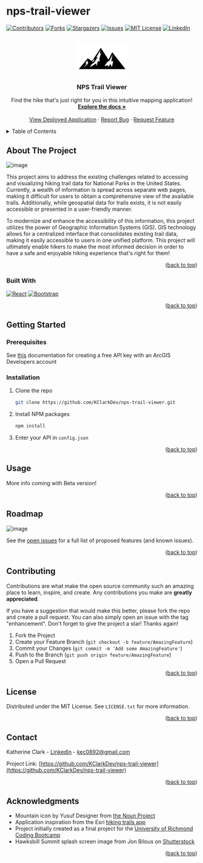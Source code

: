 # nps-trail-viewer

<a name="readme-top"></a>

<!-- PROJECT SHIELDS -->
<!--
*** I'm using markdown "reference style" links for readability.
*** Reference links are enclosed in brackets [ ] instead of parentheses ( ).
*** See the bottom of this document for the declaration of the reference variables
*** for contributors-url, forks-url, etc. This is an optional, concise syntax you may use.
*** https://www.markdownguide.org/basic-syntax/#reference-style-links
-->

[![Contributors][contributors-shield]][contributors-url]
[![Forks][forks-shield]][forks-url]
[![Stargazers][stars-shield]][stars-url]
[![Issues][issues-shield]][issues-url]
[![MIT License][license-shield]][license-url]
[![LinkedIn][linkedin-shield]][linkedin-url]

<!-- PROJECT LOGO -->
<br />
<div align="center">
  <a href="https://github.com/KClarkDev/nps-trail-viewer">
    <img src="client\src\assets\mountainIconBlack.png" alt="Logo" height="80">
  </a>

<h3 align="center">NPS Trail Viewer</h3>

  <p align="center">
    Find the hike that's just right for you in this intuitive mapping application!
    <br />
    <a href="https://github.com/KClarkDev/nps-trail-viewer"><strong>Explore the docs »</strong></a>
    <br />
    <br />
    <a href="https://nps-trail-viewer-493315c88a96.herokuapp.com/">View Deployed Application</a>
    ·
    <a href="https://github.com/KClarkDev/nps-trail-viewer/issues">Report Bug</a>
    ·
    <a href="https://github.com/KClarkDev/nps-trail-viewer/issues">Request Feature</a>
  </p>
</div>

<!-- TABLE OF CONTENTS -->
<details>
  <summary>Table of Contents</summary>
  <ol>
    <li>
      <a href="#about-the-project">About The Project</a>
      <ul>
        <li><a href="#built-with">Built With</a></li>
      </ul>
    </li>
    <li>
      <a href="#getting-started">Getting Started</a>
      <ul>
        <li><a href="#prerequisites">Prerequisites</a></li>
        <li><a href="#installation">Installation</a></li>
      </ul>
    </li>
    <li><a href="#usage">Usage</a></li>
    <li><a href="#roadmap">Roadmap</a></li>
    <li><a href="#contributing">Contributing</a></li>
    <li><a href="#license">License</a></li>
    <li><a href="#contact">Contact</a></li>
    <li><a href="#acknowledgments">Acknowledgments</a></li>
  </ol>
</details>

<!-- ABOUT THE PROJECT -->

## About The Project

![image](https://github.com/KClarkDev/nps-trail-viewer/assets/60265279/e277c1f0-de14-4499-bd92-368554cd72ec)


This project aims to address the existing challenges related to accessing and visualizing hiking trail data for National Parks in the United States. Currently, a wealth of information is spread across separate web pages, making it difficult for users to obtain a comprehensive view of the available trails. Additionally, while geospatial data for trails exists, it is not easily accessible or presented in a user-friendly manner.

To modernize and enhance the accessibility of this information, this project utilizes the power of Geographic Information Systems (GIS). GIS technology allows for a centralized interface that consolidates existing trail data, making it easily accessible to users in one unified platform. This project will ultimately enable hikers to make the most informed decision in order to have a safe and enjoyable hiking experience that's right for them!

<p align="right">(<a href="#readme-top">back to top</a>)</p>

### Built With

 [![React][React.js]][React-url]
 [![Bootstrap][Bootstrap.com]][Bootstrap-url]

<p align="right">(<a href="#readme-top">back to top</a>)</p>

<!-- GETTING STARTED -->

## Getting Started


### Prerequisites

See [this](https://developers.arcgis.com/documentation/mapping-apis-and-services/security/api-keys/) documentation for creating a free API key with an ArcGIS Developers account 

### Installation


1. Clone the repo
   ```sh
   git clone https://github.com/KClarkDev/nps-trail-viewer.git
   ```
2. Install NPM packages
   ```sh
   npm install
   ```
3. Enter your API in `config.json`

<p align="right">(<a href="#readme-top">back to top</a>)</p>

<!-- USAGE EXAMPLES -->

## Usage

More info coming with Beta version!

<p align="right">(<a href="#readme-top">back to top</a>)</p>

<!-- ROADMAP -->

## Roadmap

![image](https://github.com/KClarkDev/nps-trail-viewer/assets/60265279/03dd90bb-0c23-40d7-b69e-3b4dd19020d7)


See the [open issues](https://github.com/KClarkDev/nps-trail-viewer/issues) for a full list of proposed features (and known issues).

<p align="right">(<a href="#readme-top">back to top</a>)</p>

<!-- CONTRIBUTING -->

## Contributing

Contributions are what make the open source community such an amazing place to learn, inspire, and create. Any contributions you make are **greatly appreciated**.

If you have a suggestion that would make this better, please fork the repo and create a pull request. You can also simply open an issue with the tag "enhancement".
Don't forget to give the project a star! Thanks again!

1. Fork the Project
2. Create your Feature Branch (`git checkout -b feature/AmazingFeature`)
3. Commit your Changes (`git commit -m 'Add some AmazingFeature'`)
4. Push to the Branch (`git push origin feature/AmazingFeature`)
5. Open a Pull Request

<p align="right">(<a href="#readme-top">back to top</a>)</p>

<!-- LICENSE -->

## License

Distributed under the MIT License. See `LICENSE.txt` for more information.

<p align="right">(<a href="#readme-top">back to top</a>)</p>

<!-- CONTACT -->

## Contact

Katherine Clark - [LinkedIn](https://www.linkedin.com/in/kclark-gis/) - kec0892@gmail.com

Project Link: [https://github.com/KClarkDev/nps-trail-viewer](https://github.com/KClarkDev/nps-trail-viewer)

<p align="right">(<a href="#readme-top">back to top</a>)</p>

<!-- ACKNOWLEDGMENTS -->

## Acknowledgments

- Mountain icon by Yusuf Designer from [the Noun Project](https://thenounproject.com/icon/mountain-3140105/)
- Application inspiration from the Esri [hiking trails app](https://github.com/Esri/hiking-trails-app/tree/master)
- Project initially created as a final project for the [University of Richmond Coding Bootcamp](https://bootcamps.richmond.edu/coding/)
- Hawksbill Summit splash screen image from Jon Bilous on [Shutterstock](https://www.shutterstock.com/image-photo/evening-view-cliffs-on-hawksbill-summit-149364089)

<p align="right">(<a href="#readme-top">back to top</a>)</p>

<!-- MARKDOWN LINKS & IMAGES -->
<!-- https://www.markdownguide.org/basic-syntax/#reference-style-links -->

[contributors-shield]: https://img.shields.io/github/contributors/KClarkDev/nps-trail-viewer.svg?style=for-the-badge
[contributors-url]: https://github.com/KClarkDev/nps-trail-viewer/graphs/contributors
[forks-shield]: https://img.shields.io/github/forks/KClarkDev/nps-trail-viewer.svg?style=for-the-badge
[forks-url]: https://github.com/KClarkDev/nps-trail-viewer/network/members
[stars-shield]: https://img.shields.io/github/stars/KClarkDev/nps-trail-viewer.svg?style=for-the-badge
[stars-url]: https://github.com/KClarkDev/nps-trail-viewer/stargazers
[issues-shield]: https://img.shields.io/github/issues/KClarkDev/nps-trail-viewer.svg?style=for-the-badge
[issues-url]: https://github.com/KClarkDev/nps-trail-viewer/issues
[license-shield]: https://img.shields.io/github/license/KClarkDev/nps-trail-viewer.svg?style=for-the-badge
[license-url]: https://github.com/KClarkDev/nps-trail-viewer/blob/main/LICENSE
[linkedin-shield]: https://img.shields.io/badge/-LinkedIn-black.svg?style=for-the-badge&logo=linkedin&colorB=555
[linkedin-url]: https://www.linkedin.com/in/kclark-gis/
[product-screenshot]: images/screenshot.png
[Next.js]: https://img.shields.io/badge/next.js-000000?style=for-the-badge&logo=nextdotjs&logoColor=white
[Next-url]: https://nextjs.org/
[React.js]: https://img.shields.io/badge/React-20232A?style=for-the-badge&logo=react&logoColor=61DAFB
[React-url]: https://reactjs.org/
[Vue.js]: https://img.shields.io/badge/Vue.js-35495E?style=for-the-badge&logo=vuedotjs&logoColor=4FC08D
[Vue-url]: https://vuejs.org/
[Angular.io]: https://img.shields.io/badge/Angular-DD0031?style=for-the-badge&logo=angular&logoColor=white
[Angular-url]: https://angular.io/
[Svelte.dev]: https://img.shields.io/badge/Svelte-4A4A55?style=for-the-badge&logo=svelte&logoColor=FF3E00
[Svelte-url]: https://svelte.dev/
[Laravel.com]: https://img.shields.io/badge/Laravel-FF2D20?style=for-the-badge&logo=laravel&logoColor=white
[Laravel-url]: https://laravel.com
[Bootstrap.com]: https://img.shields.io/badge/Bootstrap-563D7C?style=for-the-badge&logo=bootstrap&logoColor=white
[Bootstrap-url]: https://getbootstrap.com
[JQuery.com]: https://img.shields.io/badge/jQuery-0769AD?style=for-the-badge&logo=jquery&logoColor=white
[JQuery-url]: https://jquery.com
